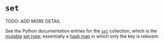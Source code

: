 # `set`

TODO: ADD MORE DETAIL

See the Python documentation entries for the [`set`][docs-set] collection, which is the [mutable][mutation] [set type][docs-set-type]; essentially a [hash map][hash-map] in which only the key is relevant.

[mutation]: ../../../../../reference/concepts/mutation.md
[hash-map]: ../../../../../reference/types/hash_map.md
[docs-set]: https://docs.python.org/3/library/stdtypes.html#set
[docs-set-type]: https://docs.python.org/3/library/stdtypes.html#types-set
